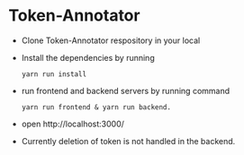 # Token-Annotator
- Clone Token-Annotator respository in your local
- Install the dependencies by running
  ```
  yarn run install
  ```
- run frontend and backend servers by running command
  ```
  yarn run frontend & yarn run backend.
  ```
- open http://localhost:3000/

- Currently deletion of token is not handled in the backend.
